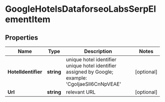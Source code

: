 # GoogleHotelsDataforseoLabsSerpElementItem


## Properties

| Name | Type | Description | Notes |
|------------ | ------------- | ------------- | -------------|
**HotelIdentifier** | **string** | unique hotel identifier<br>unique hotel identifier assigned by Google;<br>example: 'CgoIjaeSlI6CnNpVEAE' |[optional]|
**Url** | **string** | relevant URL |[optional]|